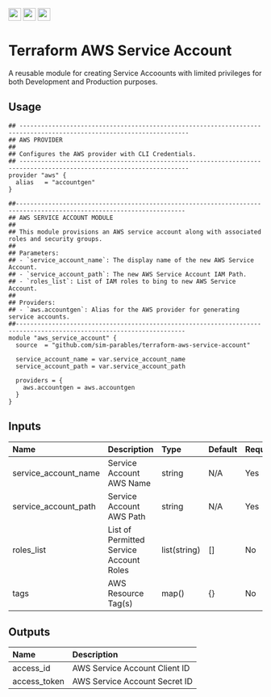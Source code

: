 <p float="left">
  <img id="b-0" src="https://img.shields.io/badge/terraform-%235835CC.svg?style=for-the-badge&logo=terraform&logoColor=white" height="25px"/>
  <img id="b-1" src="https://img.shields.io/badge/Amazon_AWS-FF9900?style=for-the-badge&logo=amazonaws&logoColor=white" height="25px"/>
  <img id="b-2" src="https://img.shields.io/github/actions/workflow/status/sim-parables/terraform-aws-service-account/tf-integration-test.yml?style=flat&logo=github&label=CD%20(July%202025)" height="25px"/>
</p>

# Terraform AWS Service Account

A reusable module for creating Service Accoounts with limited privileges for both Development and Production purposes.

## Usage

```hcl
## ---------------------------------------------------------------------------------------------------------------------
## AWS PROVIDER
##
## Configures the AWS provider with CLI Credentials.
## ---------------------------------------------------------------------------------------------------------------------
provider "aws" {
  alias   = "accountgen"
}

##---------------------------------------------------------------------------------------------------------------------
## AWS SERVICE ACCOUNT MODULE
##
## This module provisions an AWS service account along with associated roles and security groups.
##
## Parameters:
## - `service_account_name`: The display name of the new AWS Service Account.
## - `service_account_path`: The new AWS Service Account IAM Path.
## - `roles_list`: List of IAM roles to bing to new AWS Service Account.
##
## Providers:
## - `aws.accountgen`: Alias for the AWS provider for generating service accounts.
##---------------------------------------------------------------------------------------------------------------------
module "aws_service_account" {
  source  = "github.com/sim-parables/terraform-aws-service-account"

  service_account_name = var.service_account_name
  service_account_path = var.service_account_path

  providers = {
    aws.accountgen = aws.accountgen
  }
}

```

## Inputs

| Name                 | Description                             | Type         | Default | Required |
|:---------------------|:----------------------------------------|:-------------|:--------|:---------|
| service_account_name | Service Account AWS Name                | string       | N/A     | Yes      |
| service_account_path | Service Account AWS Path                | string       | N/A     | Yes      |
| roles_list           | List of Permitted Service Account Roles | list(string) | []      | No       |
| tags                 | AWS Resource Tag(s)                     | map()        | {}      | No       |

## Outputs

| Name              | Description                      |
|:------------------|:---------------------------------|
| access_id         | AWS Service Account Client ID    |
| access_token      | AWS Service Account Secret ID    |